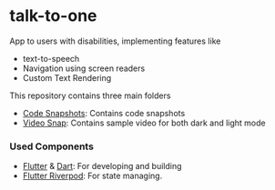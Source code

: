 # talk-to-one
App to users with disabilities, implementing features like 
- text-to-speech
- Navigation using screen readers
- Custom Text Rendering

This repository contains three main folders
- [Code Snapshots](https://github.com/sreelakshmi314/spotify-cloning/tree/main/lib): Contains code snapshots
- [Video Snap](https://github.com/sreelakshmi314/spotify-cloning/tree/main/video%20snap): Contains sample video for both dark and light mode

### Used Components
- [Flutter](https://flutter.dev/) & [Dart](https://dart.dev/): For developing and building
- [Flutter Riverpod](https://pub.dev/packages/flutter_riverpod): For state managing.
